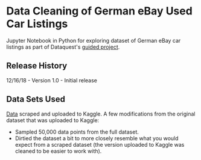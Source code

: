 # Data Cleaning of German eBay Used Car Listings
Jupyter Notebook in Python for exploring dataset of German eBay car listings as part of Dataquest's [guided project](https://www.dataquest.io/course/pandas-fundamentals).

## Release History

12/16/18 - Version 1.0 - Initial release

## Data Sets Used

[Data](https://www.kaggle.com/orgesleka/used-cars-database/data) scraped and uploaded to Kaggle. A few modifications from the original dataset that was uploaded to Kaggle:

* Sampled 50,000 data points from the full dataset.
* Dirtied the dataset a bit to more closely resemble what you would expect from a scraped dataset (the version uploaded to Kaggle was cleaned to be easier to work with).